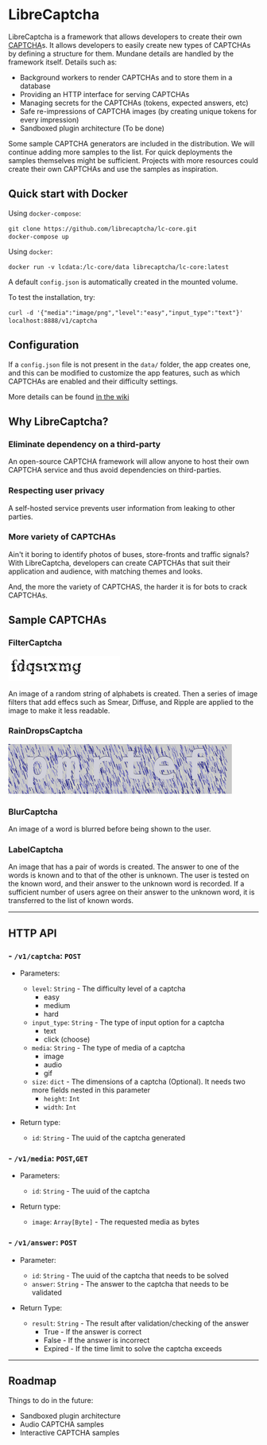 # LibreCaptcha
LibreCaptcha is a framework that allows developers to create their own [CAPTCHA](https://en.wikipedia.org/wiki/CAPTCHA)s.
It allows developers to easily create new types of CAPTCHAs by defining a structure for them. Mundane details are handled by the
framework itself. Details such as:
  * Background workers to render CAPTCHAs and to store them in a database
  * Providing an HTTP interface for serving CAPTCHAs
  * Managing secrets for the CAPTCHAs (tokens, expected answers, etc)
  * Safe re-impressions of CAPTCHA images (by creating unique tokens for every impression)
  * Sandboxed plugin architecture (To be done)

Some sample CAPTCHA generators are included in the distribution. We will continue adding more samples to the list. For quick
deployments the samples themselves might be sufficient. Projects with more resources could create their own CAPTCHAs
and use the samples as inspiration.

## Quick start with Docker
Using `docker-compose`:

```
git clone https://github.com/librecaptcha/lc-core.git
docker-compose up
```

Using `docker`:

```
docker run -v lcdata:/lc-core/data librecaptcha/lc-core:latest
```

A default `config.json` is automatically created in the mounted volume.

To test the installation, try:

```
curl -d '{"media":"image/png","level":"easy","input_type":"text"}' localhost:8888/v1/captcha
```

## Configuration
If a `config.json` file is not present in the `data/` folder, the app creates one, and this can be modified
to customize the app features, such as which CAPTCHAs are enabled and their difficulty settings.

More details can be found [in the wiki](https://github.com/librecaptcha/lc-core/wiki/Configuration)

## Why LibreCaptcha?

### Eliminate dependency on a third-party
An open-source CAPTCHA framework will allow anyone to host their own CAPTCHA service and thus avoid dependencies on
third-parties.

### Respecting user privacy
A self-hosted service prevents user information from leaking to other parties.

### More variety of CAPTCHAs
Ain't it boring to identify photos of buses, store-fronts and traffic signals? With LibreCaptcha, developers can
create CAPTCHAs that suit their application and audience, with matching themes and looks.

And, the more the variety of CAPTCHAS, the harder it is for bots to crack CAPTCHAs.

## Sample CAPTCHAs

### FilterCaptcha

![FilterCaptcha Sample](./samples/FilterChallenge.png)

An image of a random string of alphabets is created. Then a series of image filters that add effecs such as Smear, Diffuse, and Ripple are applied to the image to make it less readable.

### RainDropsCaptcha
![RaindDrops Sample](./samples/RainDropsCaptcha.gif)

### BlurCaptcha
An image of a word is blurred before being shown to the user.

### LabelCaptcha
An image that has a pair of words is created. The answer to one of the words is known and to that of the other is unknown. The user is tested on the known word, and their answer to the unknown word is recorded. If a sufficient number of users agree on their answer to the unknown word, it is transferred to the list of known words.

***

## HTTP API 
### - `/v1/captcha`: `POST`
  - Parameters:
    - `level`: `String` - 
      The difficulty level of a captcha
       - easy
       - medium
       - hard
    - `input_type`: `String` - 
      The type of input option for a captcha
       - text
       - click (choose)
    - `media`: `String` - 
      The type of media of a captcha
       - image
       - audio
       - gif
    - `size`: `dict` - 
      The dimensions of a captcha (Optional). It needs two more fields nested in this parameter
       - `height`: `Int`
       - `width`: `Int`

  - Return type:
    - `id`: `String` - The uuid of the captcha generated


### - `/v1/media`: `POST`,`GET` 
  - Parameters:
    - `id`: `String` - The uuid of the captcha

  - Return type:
    - `image`: `Array[Byte]` - The requested media as bytes


### - `/v1/answer`: `POST`
  - Parameter:
    - `id`: `String` - The uuid of the captcha that needs to be solved
    - `answer`: `String` - The answer to the captcha that needs to be validated

  - Return Type:
    - `result`: `String` - The result after validation/checking of the answer
      - True - If the answer is correct
      - False - If the answer is incorrect
      - Expired - If the time limit to solve the captcha exceeds

***

## Roadmap

Things to do in the future:
* Sandboxed plugin architecture
* Audio CAPTCHA samples
* Interactive CAPTCHA samples
